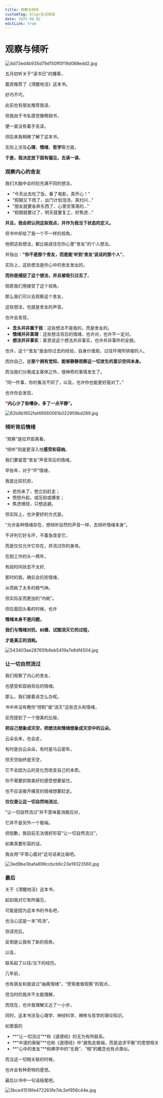 ```yaml
---
title: 观察与倾听
customTag: blog>生活体验
date: 2025.06.02
editLink: true
---
```


# 观察与倾听

![4d73ed4b935d79d150ff0f19d088edd2.jpg](https://raw.githubusercontent.com/hua-bang/assert-store/master/4d73ed4b935d79d150ff0f19d088edd2.jpg)


五月初听关于"读书日"的播客，

嘉宾推荐了《清醒地活》这本书。

好巧不巧，

此前也有朋友推荐我读，

但我由于书名感觉像畅销书，

便一直没有着手去读。

但后来我稍微了解了这本书，

实际上涉及**心理**，**情绪**，**哲学**等方面，

**于是，我决定放下固有偏见，去读一读**。

### 观察内心的舍友

我们大脑中会时刻充满不同的想法，

- "今天出去吃了饭，看了电影，真开心！"
- "假期又下雨了，出门计划泡汤，真扫兴…"
- "朋友就要各奔东西了，心里空落落的…"
- "假期就要过了，明天就要复工，好焦虑…"

**并且，我会把认同这些观点，并作为我当下状态的定义。**

但书中却给了我一个不一样的视角，

他把这些想法，都比喻成住在你心里"舍友"的个人想法。

并指出：**"你不是那个舍友，而是能'听到'舍友'说话的那个人"**。

实际上，这些想法是你心中的舍友发出的，

**而你是捕捉了这个想法，并且被吸引过去了**。

倘若我们用接受了这个视角，

那么我们可以去观察这个舍友，

这些想法，也就是舍友的声音。

也许会发现，

- **念头并非属于我**：这些想法不是我的，而是舍友的。
- **情绪并非真理**：这些想法背后的情绪，也许对，也许不一定对。
- **想法并非事实**：甚至说这个想法并非事实，也许并非事件的全貌。

也许，这个“舍友”是由你过去的经验，自身价值观，过往环境所拼接的人。

而你自己，是**那个拥有觉知、能够静静观察这一切发生的意识空间本身。**

而当我们分离成主客体之外，很神奇的事情发生了。

“同一件事，你的看法不同了，以及，也许你也能更好面对了。”

也许你会发现，

**“内心少了些嘈杂，多了一点平静”。**

![62b9b1652faf49560061b022959bd289.jpg](https://raw.githubusercontent.com/hua-bang/assert-store/master/62b9b1652faf49560061b022959bd289.jpg)


### 倾听背后情绪

“观察”是拉开距离看，

“倾听”则是更深入地**感受和容纳**。

我们要留意“舍友”声音背后的情绪。

早些年，对于“坏”情绪，

我是比较抗拒，

- 悲伤来了，想立刻赶走；
- 愤怒升起，或压抑或爆发；
- 焦虑缠绕，只想逃避。

但实际上，也许更好的方式是。

“允许各种情绪存在，想倾听自然的声音一样，去倾听情绪本身”。

不评判它好与坏，不着急改变它，

而是仅仅允许它存在，并流过你的身体。

在刚工作的头一两年，

有段时间状态不太好,

那时的我，确实会抗拒情绪，

从而耗了太多的精气神。

但实际反而更加的“内耗”。

但后面回头看的时候，也许

**情绪本身不是问题，**

**我们与情绪对抗、纠缠、试图消灭它的过程，**

**才是真正的消耗。**

![543403ae28765fb6eb5419a7e8df4504.jpg](https://raw.githubusercontent.com/hua-bang/assert-store/master/543403ae28765fb6eb5419a7e8df4504.jpg)



### 让一切自然流过

我们观察了内心的舍友，

也感受和容纳背后的情绪。

那么，我们接着该怎么办呢。

书中并没有教你“控制”或“消灭”这些念头和情绪，

反而提到了一个很美的比喻，

**把自己想象成天空，把想法和情绪想象成天空中的云朵。**

云朵会来，也会走，

有时是白云朵朵，有时是乌云密布，

但天空始终是天空，

它不会因为云的变化而改变自己的本质。

你不需要抓取美好的感受想要留住，

也不应该推开痛苦的情绪想要赶走。

**仅仅是让这一切自然地流过**。

“让一切自然流过”并不意味着消极应对，

它并不是另外一个极端。

但抱歉，我目前无法很好形容“让一切自然流过”，

如果真要形容的话，

我会用“平常心面对”这句话来比喻吧。

![3ed9be3bafa899ccbcb6c23e19323560.jpg](https://raw.githubusercontent.com/hua-bang/assert-store/master/3ed9be3bafa899ccbcb6c23e19323560.jpg)

### 最后

关于《清醒地活》这本书，

起初我对它有所偏见，

可能是因为这本书的书名吧，

也当心这是一本“鸡汤”。

但读完后，

反倒是让我有了新的视角，

以及，

联系起了以往/当下的经历。

几年前，

也有朋友和我说过“抽离情绪”，“旁观者做观察”的观点，

但当时的我并不太能理解，

而现在，也许我理解又近了一小步。

同时，这本书涉及心理学、神经科学、禅修与哲学的理论知识。

如里面的

- **“让一切流过”**和《道德经》的无为有所联系。
- **“中道的奥秘”**也和《道德经》中"避免走极端，而是追求平衡"的思想相关
- **“心中的舍友”**和佛学中的“无我”、“相”的概念也有点类似。

而当这一切相关联的时候，

也许会有种奇特的感觉。

最后以书中一句话结尾吧。

![3bce41519fe472263fe7dc2ef956c44e.jpg](https://raw.githubusercontent.com/hua-bang/assert-store/master/3bce41519fe472263fe7dc2ef956c44e.jpg)
